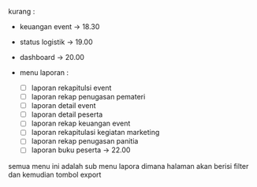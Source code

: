 kurang :

-   keuangan event -> 18.30
-   status logistik -> 19.00

-   dashboard -> 20.00

-   menu laporan :
    -   [ ] laporan rekapitulsi event
    -   [ ] laporan rekap penugasan pemateri
    -   [ ] laporan detail event
    -   [ ] laporan detail peserta
    -   [ ] laporan rekap keuangan event
    -   [ ] laporan rekapitulasi kegiatan marketing
    -   [ ] laporan rekap penugasan panitia
    -   [ ] laporan buku peserta
            -> 22.00

semua menu ini adalah sub menu lapora dimana halaman akan berisi filter
dan kemudian tombol export
